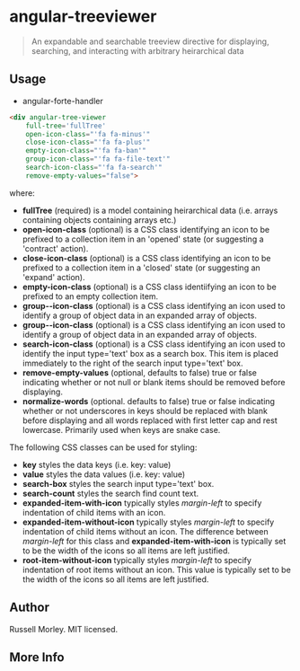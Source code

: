 # angular-treeviewer

> An expandable and searchable treeview directive for displaying, searching, and interacting with arbitrary heirarchical data

## Usage
+ angular-forte-handler

```html
<div angular-tree-viewer 
    full-tree='fullTree' 
    open-icon-class="'fa fa-minus'" 
    close-icon-class="'fa fa-plus'" 
    empty-icon-class="'fa fa-ban'" 
    group-icon-class="'fa fa-file-text'" 
    search-icon-class="'fa fa-search'"
    remove-empty-values="false">
```

where:

*   **fullTree** (required) is a model containing heirarchical data (i.e. arrays containing objects containing arrays etc.)
*   **open-icon-class** (optional) is a CSS class identifying an icon to be prefixed to a collection item in an 'opened' state (or suggesting a 'contract' action). 
*   **close-icon-class** (optional) is a CSS class identifying an icon to be prefixed to a collection item in a 'closed' state (or suggesting an 'expand' action). 
*   **empty-icon-class** (optional) is a CSS class identiifying an icon to be prefixed to an empty collection item. 
*   **group--icon-class** (optional) is a CSS class identifying an icon used to identify a group of object data in an expanded array of objects. 
*   **group--icon-class** (optional) is a CSS class identifying an icon used to identify a group of object data in an expanded array of objects. 
*   **search-icon-class** (optional) is a CSS class identifying an icon used to identify the input type='text' box as a search box. This item is placed immediately to the right of the search input type='text' box.
*   **remove-empty-values** (optional, defaults to false) true or false indicating whether or not null or blank items should be removed before displaying.
*   **normalize-words** (optional. defaults to false) true or false indicating whether or not underscores in keys should be replaced with blank before displaying and all words replaced with first letter cap and rest lowercase. Primarily used when keys are snake case.

The following CSS classes can be used for styling:

*   **key** styles the data keys (i.e. key: value)
*   **value** styles the data values (i.e. key: value)
*   **search-box** styles the search input type='text' box.
*   **search-count** styles the search find count text.
*   **expanded-item-with-icon** typically styles *margin-left* to specify indentation of child items with an icon.
*   **expanded-item-without-icon** typically styles *margin-left* to specify indentation of child items without an icon. The difference between *margin-left* for this class and **expanded-item-with-icon** is typically set to be the width of the icons so all items are left justified.
*   **root-item-without-icon** typically styles *margin-left* to specify indentation of root items without an icon. This value is typically set to be the width of the icons so all items are left justified.

## Author

Russell Morley. MIT licensed.

## More Info

